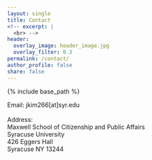```yaml
---
layout: single
title: Contact
<!-- excerpt: |
  <br> -->
header:
  overlay_image: header_image.jpg
  overlay_filter: 0.3
permalink: /contact/
author_profile: false
share: false
---
```

{% include base_path %}

<!--- below converts page to collection --->
<!---
{% for post in site.publications reversed %}
  {% include archive-single.html %}
{% endfor %}
--->


Email: jkim266[at]syr.edu
<br>
<br>
Address:
<br>
Maxwell School of Citizenship and Public Affairs <br>
Syracuse University <br>
426 Eggers Hall <br>
Syracuse NY 13244


<!-- * <b>Alcantara, R.</b>, Edwards, WB., Millet, G., Grabowski, A. [Predicting continuous ground reaction forces from accelerometers during uphill and downhill running: A Recurrent neural network solution.](https://doi.org/10.7717/peerj.12752) PeerJ (2022). -->






